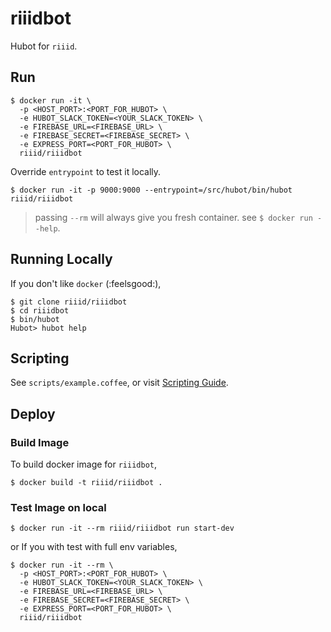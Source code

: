 # riiidbot

Hubot for `riiid`.

## Run

    $ docker run -it \
      -p <HOST_PORT>:<PORT_FOR_HUBOT> \
      -e HUBOT_SLACK_TOKEN=<YOUR_SLACK_TOKEN> \
      -e FIREBASE_URL=<FIREBASE_URL> \
      -e FIREBASE_SECRET=<FIREBASE_SECRET> \
      -e EXPRESS_PORT=<PORT_FOR_HUBOT> \
      riiid/riiidbot

Override `entrypoint` to test it locally.

    $ docker run -it -p 9000:9000 --entrypoint=/src/hubot/bin/hubot riiid/riiidbot

> passing `--rm` will always give you fresh container. see `$ docker run --help`.

## Running Locally

If you don't like `docker` (:feelsgood:),

    $ git clone riiid/riiidbot
    $ cd riiidbot
    $ bin/hubot
    Hubot> hubot help

## Scripting

See `scripts/example.coffee`, or visit [Scripting Guide](https://github.com/github/hubot/blob/master/docs/scripting.md).

## Deploy

### Build Image

To build docker image for `riiidbot`,

    $ docker build -t riiid/riiidbot .

### Test Image on local

    $ docker run -it --rm riiid/riiidbot run start-dev

or If you with test with full env variables,

    $ docker run -it --rm \
      -p <HOST_PORT>:<PORT_FOR_HUBOT> \
      -e HUBOT_SLACK_TOKEN=<YOUR_SLACK_TOKEN> \
      -e FIREBASE_URL=<FIREBASE_URL> \
      -e FIREBASE_SECRET=<FIREBASE_SECRET> \
      -e EXPRESS_PORT=<PORT_FOR_HUBOT> \
      riiid/riiidbot

